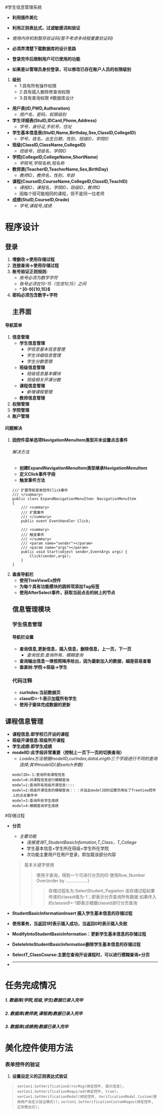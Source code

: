 #学生信息管理系统
+ **利用插件美化**
+ **利用正则表达式，过滤敏感词和验证**
+ *使用内存机制暂存验证码(暂不考虑多线程重置验证码)*
+ **必须弄清楚下载数据库的设计思路**

+ **登录完毕后限制用户可已使用的功能**
+ **如果是以管理员身份登录，可以修改已存在账户人员的权限级别**
1.  **级别**
    * 1:具有所有操作权限
    * 2:具有插入删除修查询权限
    * 3:具有查询权限
#数据库设计
+ **用户表(ID,PWD,Authoration)**
  - *用户名，密码，权限级别*
+ **学生详细表(StuID,IDCard,Phone,Address)**
  - *学号，身份证,手机号，住址*
+ **学生基本信息表(StuID,Name,Birthday,Sex,ClassID,CollegeID)**
  - *学号，姓名，出生日期，性别，班级ID，学院ID* 
+ **班级(ClassID,ClassName,CollegeID)**
  - *班级号，班级名，学院ID*
+ **学院(CollegeID,CollegeName,ShortName)**
  - *学院号,学院名称,短名称*
+ **教师表(TeacherID,TeacherName,Sex,BirthDay)**
  - *教师ID，教师名，性别，年龄*
+ **课程(CourseID,CourseName,CollegeID,ClassID,TeachID)**
  - *课程ID，课程名，学院ID，班级ID，教师ID*
  - 因每个班可能相同的课程，但不是同一位老师
+ **成绩(StuID,CourseID,Grade)**
  - *学号,课程号,成绩*
  
# 程序设计
   ## 登录
1. **增删改->使用存储过程**
2. **连接查询->使用存储过程**
3. **账号验证正则规则:**
   - *账号必须为数字字符*
   - *账号必须在10-15（包含10,15）之间*
   - **^ [0-9]{10,15}$**
4. **密码必须包含数字+字符**
    ## 主界面
#### 导航菜单
1. **信息管理**
   - **学生信息管理**
     - *学信息基本信息管理*
     - *学生详细信息管理*
     - *学生分数管理*
   - **班级信息管理**
     - *班级信息基本模块*
     - *班级相关开课分数*
   - **课程信息管理**
     - *新增课程管理*
   - **教师信息管理**
2. **权限管理**
3. **学院管理**
4. **账户管理**
#### 问题解决
1. **因控件菜单选项NavigationMenuItem类型并未设置点击事件**
   ###### 解决方法
   - **创建ExpandNavigationMenuItem类型继承NavigationMenuItem**
   - **定义Click事件字段**
   - **触发事件方法**
    ```/// <summary>
    /// 扩展导航菜单控件Click事件
    /// </summary>
    public class ExpandNavigationMenuItem: NavigationMenuItem
    {
        /// <summary>
        /// 扩展事件
        /// </summary>
        public event EventHandler Click;
        
        /// <summary>
        /// 触发事件
        /// </summary>
        /// <param name="sender"></param>
        /// <param name="args"></param>
        public void Start(object sender,EventArgs args) {
            Click(sender,args);
        }
    }
2. **垂直导航栏**
   - **使用TreeViewEx控件**
   - **为每个具有功能模块的跳转项添加Tag标签**
   - **使用AfterSelect事件，获取当前点击的树上的节点**
    ## 信息管理模块
    ### 学生信息管理
    #### 导航栏设置
    - **查询信息,更新信息，插入信息，删除信息，上一页，下一页**
      - *查询信息:查询所有、模糊查询*
    - **查询输出信息一律按照降序给出，因为最新加入的数据，越是容易查看**
    - **垂直树:学院->班级->学生**
    ### 代码注释
    - **curIndex:当前数据页**
    - **classID=-1:表示加载所有学生**
    - **使用子窗体完成数据的更新**

## 课程信息管理
  - **课程信息:即学校已开设的课程**
  - **班级开课信息:班级所开课程**
  - **学生成绩:即学生成绩**
  - **modelID:此字段非常重要（控制上一页下一页的切换查询）**
    - *Loades方法根据modelID,curIndex,dataLength三个字段进行不同的查询选择;其中modelID(是switch参数)*
    ```
    modelID=-1:查询所有课程信息
    model=0:对课程信息进行模糊查询
    model=1:查询所有班级开课信息::::
    model=2:班级开课信息的模糊查询：：：并且此modelID的设置页用在了TreeView控件上的点击事件中
    model=3:查询所有学生成绩
    model=4:模糊查询学生成绩

#存储过程
+ **分页**
  - *主要功能*
    -  *连接查询T_StudentBasicInfomation,T_Class，T_College*
    -  学生基本信息+学生所在班级+学生所在学院
    -  次功能主要用户在用户登录，即加载该部分内容
  >基本关键字使用
  >>使用子查询，得到一个可进行分页的ID
  >>使用Row_Number Over(order by ………………)
  >>>存储过程名为:SelectStudent_Pagiation
  该存储过程如果传递的classid值为-1；即表示分页查询所有数据
如果传入的classsid!=-1即表示根据classid进行分页查询

+ **StudentBasicInformationInsert 插入学生基本信息的存储过程**
+ **使用事务，当返回1时表示插入成功，当返回0时表示插入失败**

+ **ModifyIntoStudentBasicInformation：更新学生基本信息的存储过程**

+ **DeleteIntoStudentBasicInformation删除学生基本信息的存储过程**
+ **SelectT_ClassCourse:主要在查询开设课程时，可以进行模糊查询+分页**
+  ****



# 任务完成情况
##### 1. **数据库(学院,班级,学生)数据已录入完毕**
##### 2. **数据库(教师表,课程表)数据已录入完毕**
##### 3. **数据库(成绩表)数据已录入完毕**

# 美化控件使用方法
### 表单控件的验证
1. **设置自定义的正则表达式验证**
>    `verCon1.SetVerificationErrorMsg(绑定控件, 提示信息);`
>    `verCon1.SetVerificationRequired(绑定控件, true);`
>    `verCon1.SetVerificationModel(绑定控件, VerificationModel.Custom(使用用户自定义验证模式));`
>    `verCon1.SetVerificationCustomRegex(绑定控件, 正则表达式);`